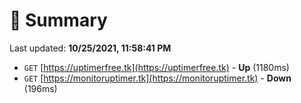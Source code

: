 # 📖 Summary
Last updated: **10/25/2021, 11:58:41 PM**

- `GET` [https://uptimerfree.tk](https://uptimerfree.tk) - **Up** (1180ms)
- `GET` [https://monitoruptimer.tk](https://monitoruptimer.tk) - **Down** (196ms)
